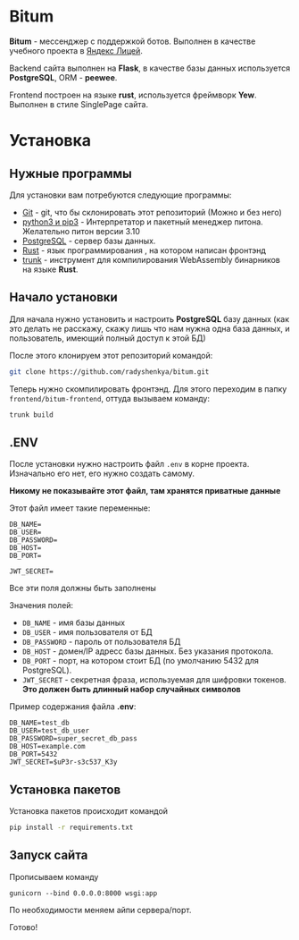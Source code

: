 # Bitum
**Bitum** - мессенджер с поддержкой ботов. Выполнен в качестве учебного проекта в [Яндекс Лицей](https://lyceum.yandex.ru/).

Backend сайта выполнен на **Flask**, в качестве базы данных используется **PostgreSQL**, ORM - **peewee**.

Frontend построен на языке **rust**, используется фреймворк **Yew**.
Выполнен в стиле SinglePage сайта.

# Установка
## Нужные программы
Для установки вам потребуются следующие программы:
* [Git](https://git-scm.com) - git, что бы склонировать этот репозиторий (Можно и без него)
* [python3 и pip3](https://python.org) - Интерпретатор и пакетный менеджер питона. Желательно питон версии 3.10
* [PostgreSQL](https://www.postgresql.org/) - сервер базы данных.
* [Rust](https://rust-lang.org) - язык программирования , на котором написан фронтэнд
* [trunk](https://trunkrs.dev/#install) - инструмент для компилирования WebAssembly бинарников на языке **Rust**.

## Начало установки
Для начала нужно установить и настроить **PostgreSQL** базу данных (как это делать не расскажу, скажу лишь что нам нужна одна база данных, и пользователь, имеющий полный доступ к этой БД)

После этого клонируем этот репозиторий командой:
```bash
git clone https://github.com/radyshenkya/bitum.git
```

Теперь нужно скомпилировать фронтэнд.
Для этого переходим в папку `frontend/bitum-frontend`, оттуда вызываем команду:
```bash
trunk build
```

## .ENV
После установки нужно настроить файл `.env` в корне проекта. Изначально его нет, его нужно создать самому.

**Никому не показывайте этот файл, там хранятся приватные данные**

Этот файл имеет такие переменные:
```env
DB_NAME=
DB_USER=
DB_PASSWORD=
DB_HOST=
DB_PORT=

JWT_SECRET=
```

Все эти поля должны быть заполнены

Значения полей:
* `DB_NAME` - имя базы данных
* `DB_USER` - имя пользователя от БД
* `DB_PASSWORD` - пароль от пользователя БД
* `DB_HOST` - домен/IP адресс базы данных. Без указания протокола.
* `DB_PORT` - порт, на котором стоит БД (по умолчанию 5432 для PostgreSQL).
* `JWT_SECRET` - секретная фраза, используемая для шифровки токенов. **Это должен быть длинный набор случайных символов**

Пример содержания файла **.env**:
```env
DB_NAME=test_db
DB_USER=test_db_user
DB_PASSWORD=super_secret_db_pass
DB_HOST=example.com
DB_PORT=5432
JWT_SECRET=$uP3r-s3c537_K3y
```

## Установка пакетов
Установка пакетов происходит командой
```bash
pip install -r requirements.txt
```

## Запуск сайта

Прописываем команду
```
gunicorn --bind 0.0.0.0:8000 wsgi:app
```

По необходимости меняем айпи сервера/порт.

Готово!

